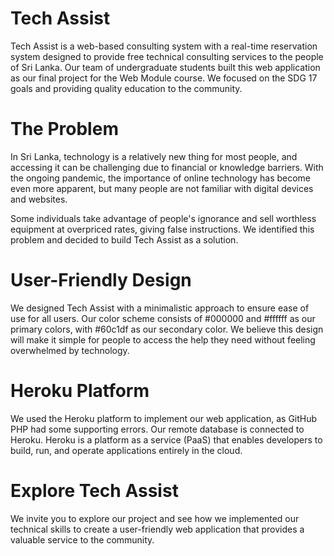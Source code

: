# Tech Assist
Tech Assist is a web-based consulting system with a real-time reservation system designed to provide free technical consulting services to the people of Sri Lanka. Our team of undergraduate students built this web application as our final project for the Web Module course. We focused on the SDG 17 goals and providing quality education to the community.

# The Problem
In Sri Lanka, technology is a relatively new thing for most people, and accessing it can be challenging due to financial or knowledge barriers. With the ongoing pandemic, the importance of online technology has become even more apparent, but many people are not familiar with digital devices and websites.

Some individuals take advantage of people's ignorance and sell worthless equipment at overpriced rates, giving false instructions. We identified this problem and decided to build Tech Assist as a solution.

# User-Friendly Design
We designed Tech Assist with a minimalistic approach to ensure ease of use for all users. Our color scheme consists of #000000 and #ffffff as our primary colors, with #60c1df as our secondary color. We believe this design will make it simple for people to access the help they need without feeling overwhelmed by technology.

# Heroku Platform
We used the Heroku platform to implement our web application, as GitHub PHP had some supporting errors. Our remote database is connected to Heroku. Heroku is a platform as a service (PaaS) that enables developers to build, run, and operate applications entirely in the cloud.

# Explore Tech Assist
We invite you to explore our project and see how we implemented our technical skills to create a user-friendly web application that provides a valuable service to the community.
